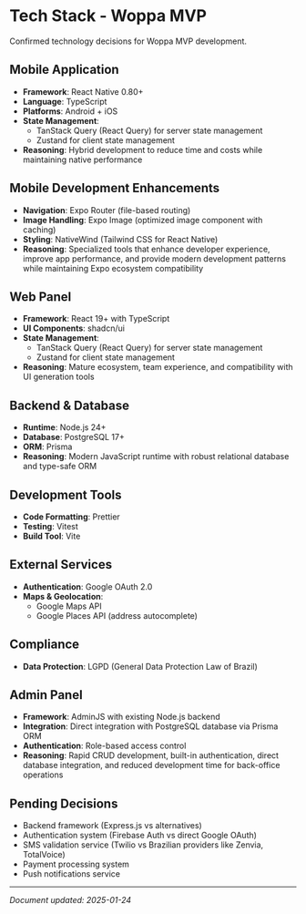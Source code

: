 # Tech Stack - Woppa MVP

Confirmed technology decisions for Woppa MVP development.

## Mobile Application
- **Framework**: React Native 0.80+
- **Language**: TypeScript
- **Platforms**: Android + iOS
- **State Management**: 
  - TanStack Query (React Query) for server state management
  - Zustand for client state management
- **Reasoning**: Hybrid development to reduce time and costs while maintaining native performance

## Mobile Development Enhancements
- **Navigation**: Expo Router (file-based routing)
- **Image Handling**: Expo Image (optimized image component with caching)
- **Styling**: NativeWind (Tailwind CSS for React Native)
- **Reasoning**: Specialized tools that enhance developer experience, improve app performance, and provide modern development patterns while maintaining Expo ecosystem compatibility

## Web Panel
- **Framework**: React 19+ with TypeScript
- **UI Components**: shadcn/ui
- **State Management**: 
  - TanStack Query (React Query) for server state management
  - Zustand for client state management
- **Reasoning**: Mature ecosystem, team experience, and compatibility with UI generation tools

## Backend & Database
- **Runtime**: Node.js 24+
- **Database**: PostgreSQL 17+
- **ORM**: Prisma
- **Reasoning**: Modern JavaScript runtime with robust relational database and type-safe ORM

## Development Tools
- **Code Formatting**: Prettier
- **Testing**: Vitest
- **Build Tool**: Vite

## External Services
- **Authentication**: Google OAuth 2.0
- **Maps & Geolocation**: 
  - Google Maps API
  - Google Places API (address autocomplete)

## Compliance
- **Data Protection**: LGPD (General Data Protection Law of Brazil)

## Admin Panel
- **Framework**: AdminJS with existing Node.js backend
- **Integration**: Direct integration with PostgreSQL database via Prisma ORM
- **Authentication**: Role-based access control
- **Reasoning**: Rapid CRUD development, built-in authentication, direct database integration, and reduced development time for back-office operations

## Pending Decisions
- Backend framework (Express.js vs alternatives)
- Authentication system (Firebase Auth vs direct Google OAuth)
- SMS validation service (Twilio vs Brazilian providers like Zenvia, TotalVoice)
- Payment processing system
- Push notifications service

---
*Document updated: 2025-01-24*